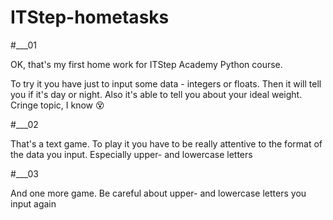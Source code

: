 # ITStep-hometasks

#___01

OK, that's my first home work for ITStep Academy Python course.

To try it you have just to input some data - integers or floats.
Then it will tell you if it's day or night.
Also it's able to tell you about your ideal weight. Cringe topic, I know :dizzy_face:

#___02

That's a text game. To play it you have to be really attentive to the format of the data 
you input. Especially upper- and lowercase letters

#___03

And one more game. Be careful about upper- and lowercase letters you input again
